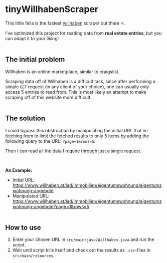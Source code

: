 # tinyWillhabenScraper
This little fella is the fastest [willhaben](https://www.willhaben.at/iad) scraper out there 🔥.

I've optimized this project for reading data from **real estate entries**, but you can adapt it to your liking!
<br><br>

## The initial problem
Willhaben is an online marketplace, similar to craigslist.

Scraping data off of Willhaben is a difficult task, since after performing a simple `GET` request (in any client of your choice), one can usually only access 5 entries to read from.
This is most likely an attempt to make scraping off of this website more difficult.
<br><br>

## The solution
I could bypass this obstruction by manipulating the initial URL that im fetching from to limit the fetched results to only 5 items by adding the following query to the URL: `?page=1&rows=5`.

Then I can read all the data I require through just a single request.

<br>

**An Example:**
* Initial URL: https://www.willhaben.at/iad/immobilien/eigentumswohnung/eigentumswohnung-angebote
* Manipulated URL: https://www.willhaben.at/iad/immobilien/eigentumswohnung/eigentumswohnung-angebote?page=1&rows=5
<br><br>

## How to use
1. Enter your chosen URL in `src/main/java/Willhaben.java` and run the script.
2. Wait until script kills itself and check out the results as `.csv`-files in `src/main/resources`. 
